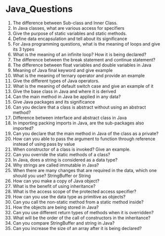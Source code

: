 # Java_Questions

1. The difference between Sub-class and Inner Class.
2. In Java classes, what are various access for specifiers
3. Give the purpose of static variables and static methods.
4. Define data encapsulation and tell about its significance
5. For Java programming questions, what is the meaning of loops and give its 3 types
6. What is the meaning of an infinite loop? How it is being declared?
7. The difference between the break statement and continue statement?
8. The difference between float variables and double variables in Java
9. Meaning of Java final keyword and give example
10. What is the meaning of ternary operator and provide an example
11. Give the different types of Java operators.
12. What is the meaning of default switch case and give an example of it
13. Give the base class in Java and where it is derived
14. Can the main method in Java be applied in any data?
15. Give Java packages and its significance
16. Can you declare that a class is abstract without using an abstract method?
17. Difference between interface and abstract class in Java
18. In importing packing imports in Java, are the sub-packages also imported?
19. Can you declare that the main method in Java of the class as a private?
20. How can you able to pass the argument to function through reference instead of using pass by value
21. When constructor of a class is invoked? Give an example.
22. Can you override the static methods of a class?
23. In Java, does a string is considered as a data type?
24. Why strings are called immutable in Java?
25. When there are many changes that are required in the data, which one should you use? StringBuffer or String
26. How can you make a copy of Java object?
27. What is the benefit of using inheritance?
28. What is the access scope of the protected access specifier?
29. How can you use the data type as primitive as objects?
30. Can you call the non-static method from a static method inside?
31. How the objects are being stored in Java?
32. Can you use different return types of methods when it is overridden?
33. What will be the order of the call of constructors in the inheritance?
34. Can you compare StringBuffer and string in Java?
35. Can you increase the size of an array after it is being declared?
